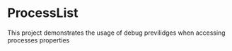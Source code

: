 ProcessList
===========

This project demonstrates the usage of debug previlidges when accessing processes properties
